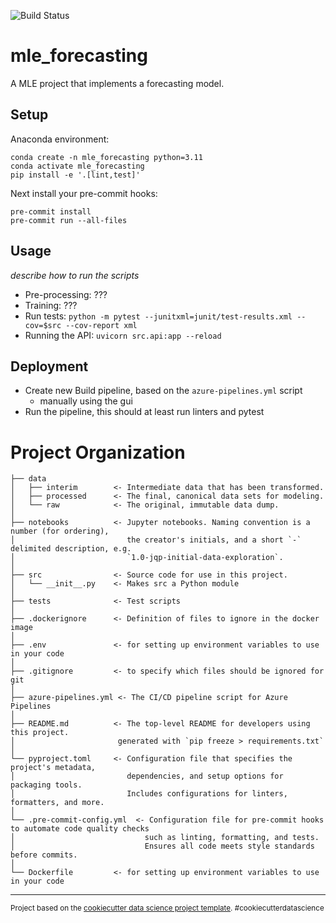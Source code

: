 ![Build Status](https://dev.azure.com/data-science-lab/test/_apis/build/status/data-science-lab.mle_forecasting?branchName=master)

# mle_forecasting

A MLE project that implements a forecasting model.

## Setup

Anaconda environment:
```
conda create -n mle_forecasting python=3.11
conda activate mle_forecasting
pip install -e '.[lint,test]'
```

Next install your pre-commit hooks:
```
pre-commit install
pre-commit run --all-files
```

## Usage

*describe how to run the scripts*
- Pre-processing: ???
- Training: ???
- Run tests: `python -m pytest --junitxml=junit/test-results.xml --cov=$src --cov-report xml`
- Running the API: `uvicorn src.api:app --reload`

## Deployment

- Create new Build pipeline, based on the `azure-pipelines.yml` script
  - manually using the gui
- Run the pipeline, this should at least run linters and pytest

# Project Organization

    ├── data
    │   ├── interim        <- Intermediate data that has been transformed.
    │   ├── processed      <- The final, canonical data sets for modeling.
    │   └── raw            <- The original, immutable data dump.
    │
    ├── notebooks          <- Jupyter notebooks. Naming convention is a number (for ordering),
    │                         the creator's initials, and a short `-` delimited description, e.g.
    │                         `1.0-jqp-initial-data-exploration`.
    │
    ├── src                <- Source code for use in this project.
    │   └── __init__.py    <- Makes src a Python module
    │
    ├── tests              <- Test scripts
    │    
    ├── .dockerignore      <- Definition of files to ignore in the docker image
    │    
    ├── .env               <- for setting up environment variables to use in your code
    │
    ├── .gitignore         <- to specify which files should be ignored for git
    │
    ├── azure-pipelines.yml <- The CI/CD pipeline script for Azure Pipelines
    │
    ├── README.md          <- The top-level README for developers using this project.
    │                       generated with `pip freeze > requirements.txt`
    │
    └── pyproject.toml     <- Configuration file that specifies the project's metadata, 
    │                         dependencies, and setup options for packaging tools.
    │                         Includes configurations for linters, formatters, and more.
    │
    └── .pre-commit-config.yml  <- Configuration file for pre-commit hooks to automate code quality checks
    │                             such as linting, formatting, and tests.
    │                             Ensures all code meets style standards before commits.
    │
    └── Dockerfile         <- for setting up environment variables to use in your code


--------

<p><small>Project based on the <a target="_blank" href="https://drivendata.github.io/cookiecutter-data-science/">cookiecutter data science project template</a>. #cookiecutterdatascience</small></p>

